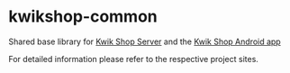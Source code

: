 kwikshop-common
================
Shared base library for [Kwik Shop Server](https://github.com/FAU-Inf2/kwikshop-server) and the [Kwik Shop Android app](https://github.com/FAU-Inf2/kwikshop-android)

For detailed information please refer to the respective project sites.  